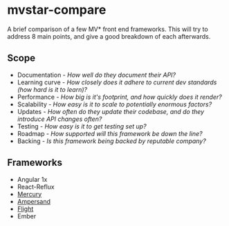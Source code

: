 # mvstar-compare

A brief comparison of a few MV* front end frameworks. This will try to address 8 main points, and give a good breakdown of each afterwards.

## Scope

* Documentation - *How well do they document their API?*
* Learning curve - *How closely does it adhere to current dev standards (how hard is it to learn)?*
* Performance - *How big is it's footprint, and how quickly does it render?*
* Scalability - *How easy is it to scale to potentially enormous factors?*
* Updates - *How often do they update their codebase, and do they introduce API changes often?*
* Testing - *How easy is it to get testing set up?*
* Roadmap - *How supported will this framework be down the line?*
* Backing - *Is this framework being backed by reputable company?*

## Frameworks

* Angular 1x
* React-Reflux
* [Mercury](https://github.com/Raynos/mercury)
* [Ampersand](http://ampersandjs.com/)
* [Flight](http://flightjs.github.io/)
* Ember
